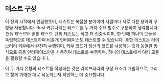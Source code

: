 ## 테스트 구성

이 장의 시작에서 언급했듯이, 테스트는 복잡한 분야이며 사람마다 서로 다른 용어와 구성을 사용합니다. Rust 커뮤니티는 테스트를 두 가지 주요 범주로 구분하여 생각합니다: *단위 테스트*와 *통합 테스트*. 단위 테스트는 작고 더 집중적이며, 한 번에 하나의 모듈을 독립적으로 테스트하며 비공개 인터페이스도 테스트할 수 있습니다. 통합 테스트는 라이브러리 외부에서 완전히 수행되며, 외부 코드가 당신의 코드를 사용하는 것과 동일한 방식으로 공용 인터페이스만을 사용하여 테스트를 수행하며, 하나의 테스트에서 여러 모듈을 활용할 수도 있습니다.

이 두 가지 유형의 테스트를 작성하는 것은 라이브러리의 구성 요소가 개별적으로, 그리고 함께 기대한 대로 작동하는지 확인하는 데 중요합니다.